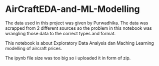 # AirCraftEDA-and-ML-Modelling

The data used in this project was given by Purwadhika.
The data was scrapped from 2 different sources so the problem in this notebook was wrangling those data to the correct types and format.

This notebook is about Exploratory Data Analysis dan Maching Learning modelling of aircraft prices.

The ipynb file size was too big so i uploaded it in form of zip.
